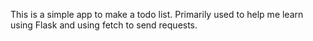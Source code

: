 This is a simple app to make a todo list. 
Primarily used to help me learn using Flask and using fetch to send requests.